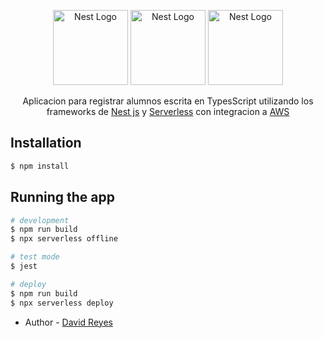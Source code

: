 <p align="center">
  <a href="http://nestjs.com/" target="blank"><img src="https://nestjs.com/img/logo-small.svg" width="120" alt="Nest Logo" /></a>
  <a href="https://aws.amazon.com/" target="blank"><img src="https://www.google.com/url?sa=i&url=https%3A%2F%2Fcommons.wikimedia.org%2Fwiki%2FFile%3AAmazon_Web_Services_Logo.svg&psig=AOvVaw0j26hT8iOY-5_5_VA9_m5d&ust=1668859558712000&source=images&cd=vfe&ved=0CBAQjRxqFwoTCNiovLvYt_sCFQAAAAAdAAAAABAE" width="120" alt="Nest Logo" /></a>
  <a href="https://serverless.com/" target="blank"><img src="https://www.vectorlogo.zone/logos/serverless/serverless-ar21.svg" width="120" alt="Nest Logo" /></a>
</p>

  <p align="center">Aplicacion para registrar alumnos escrita en TypesScript utilizando los frameworks de <a href="https://nestjs.com/" target="_blank">Nest js</a> y <a href="https://serverless.com/" target="_blank">Serverless</a> con integracion a <a href="https://aws.amazon.com/" target="blank">AWS</a></p>

  <!--[![Backers on Open Collective](https://opencollective.com/nest/backers/badge.svg)](https://opencollective.com/nest#backer)
  [![Sponsors on Open Collective](https://opencollective.com/nest/sponsors/badge.svg)](https://opencollective.com/nest#sponsor)-->

## Installation

```bash
$ npm install
```

## Running the app

```bash
# development
$ npm run build
$ npx serverless offline

# test mode
$ jest

# deploy
$ npm run build
$ npx serverless deploy
```

- Author - [David Reyes](davidjreyes@gmail.com)
